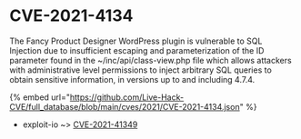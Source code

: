 # CVE-2021-4134

The Fancy Product Designer WordPress plugin is vulnerable to SQL Injection due to insufficient escaping and parameterization of the ID parameter found in the ~/inc/api/class-view.php file which allows attackers with administrative level permissions to inject arbitrary SQL queries to obtain sensitive information, in versions up to and including 4.7.4.

{% embed url="https://github.com/Live-Hack-CVE/full_database/blob/main/cves/2021/CVE-2021-4134.json" %}


* exploit-io ~> [CVE-2021-41349](https://zeste.alice-snow.ru/2021/database/cve-2021-4134/cve-2021-41349-exploit-io)
